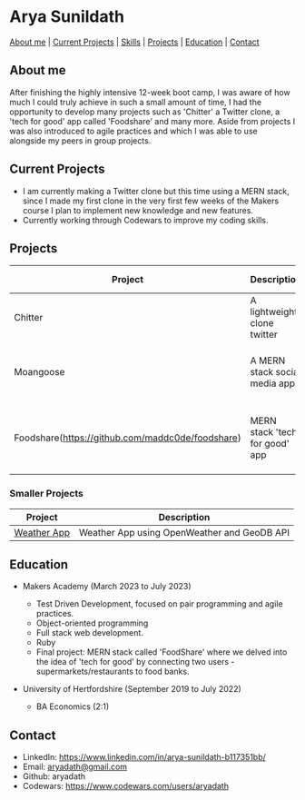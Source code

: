 # Arya Sunildath
[About me](Aboutme) | [Current Projects](CurrentProjects) | [Skills](Skills) | [Projects](Projects) | [Education](Education) | [Contact](Contact)

## About me
After finishing the highly intensive 12-week boot camp, I was aware of how much I could truly achieve in such a small amount of time, I had the opportunity to develop many projects such as 'Chitter' a Twitter clone, a 'tech for good' app called 'Foodshare' and many more. Aside from projects I was also introduced to agile practices and which I was able to use alongside my peers in group projects.

## Current Projects
- I am currently making a Twitter clone but this time using a MERN stack, since I made my first clone in the very first few weeks of the Makers course I plan to implement new knowledge and new features.
- Currently working through Codewars to improve my coding skills.


## Projects

| Project       | Description                                                                                            | Technologies Used                                             | Testing Technologies |
|---------------|--------------------------------------------------------------------------------------------------------|---------------------------------------------------------------|----------------------|
| Chitter | A lightweight clone twitter | Ruby, Sinatra, HTML, Postgres, CSS  | RSpec, Capybara      |
| Moangoose     | A MERN stack social media app      | Mongoose, Express, React, Node, Javascript, CSS     | Jest, Cypress    |
| Foodshare(https://github.com/maddc0de/foodshare)     |  MERN stack 'tech for good' app       | Mongoose, Express, React, Node, Javascript, CSS, bootstrap     | Jest, Cypress    |

### Smaller Projects
| Project      | Description                                  |
|--------------|----------------------------------------------|
| [Weather App](https://github.com/aryadath/react-weather-app)  | Weather App using OpenWeather and GeoDB API |


## Education
- Makers Academy (March 2023 to July 2023)
  - Test Driven Development, focused on pair programming and agile practices.
  - Object-oriented programming
  - Full stack web development.
  - Ruby
  - Final project: MERN stack called 'FoodShare' where we delved into the idea of 'tech for good' by connecting two users - supermarkets/restaurants to food banks.
  
- University of Hertfordshire (September 2019 to July 2022)
  - BA Economics (2:1)

## Contact

- LinkedIn: https://www.linkedin.com/in/arya-sunildath-b117351bb/
- Email: aryadath@gmail.com
- Github: aryadath
- Codewars: https://www.codewars.com/users/aryadath
